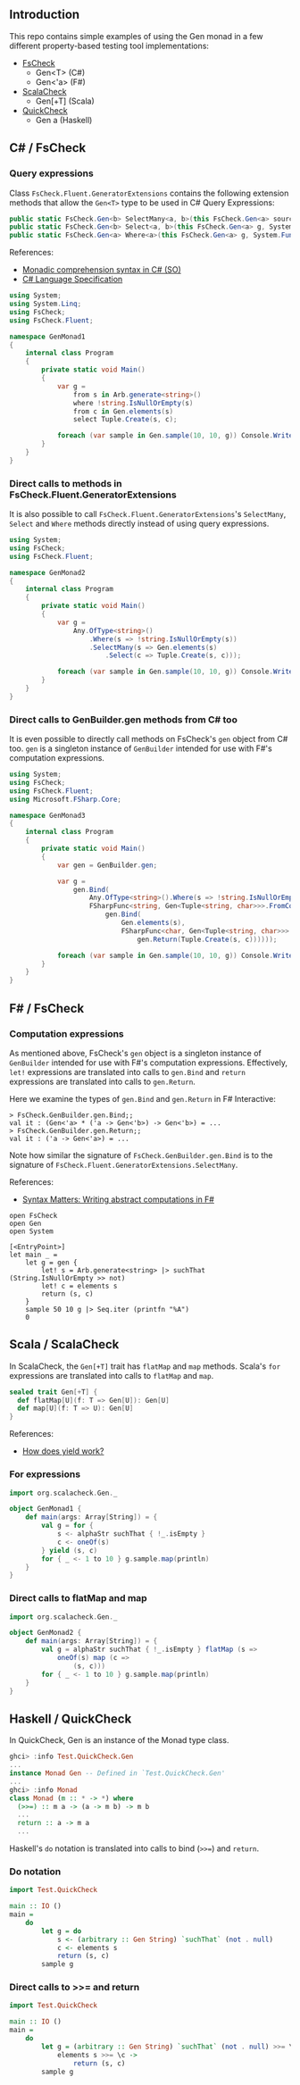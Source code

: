 
## Introduction

This repo contains simple examples of using the Gen monad in a few different property-based testing tool implementations:  

* [FsCheck](https://github.com/fsharp/FsCheck)
    * Gen&lt;T&gt; (C#)
    * Gen&lt;'a&gt; (F#)
* [ScalaCheck](http://scalacheck.org/)
    * Gen&#91;+T&#93; (Scala)
* [QuickCheck](https://hackage.haskell.org/package/QuickCheck) 
    * Gen a (Haskell)


## C# / FsCheck

### Query expressions

Class <code>FsCheck.Fluent.GeneratorExtensions</code> contains the following extension methods that allow the <code>Gen&lt;T&gt;</code> type to be used in C# Query Expressions:
 
```C#
public static FsCheck.Gen<b> SelectMany<a, b>(this FsCheck.Gen<a> source, System.Func<a,Gen<b>> f)
public static FsCheck.Gen<b> Select<a, b>(this FsCheck.Gen<a> g, System.Func<a,b> selector)
public static FsCheck.Gen<a> Where<a>(this FsCheck.Gen<a> g, System.Func<a,bool> predicate)
```

References:

* [Monadic comprehension syntax in C# (SO)](http://stackoverflow.com/questions/19709899/monadic-comprehension-syntax-in-c-sharp)
* [C# Language Specification](http://www.microsoft.com/en-us/download/details.aspx?id=7029)


```C#
using System;
using System.Linq;
using FsCheck;
using FsCheck.Fluent;

namespace GenMonad1
{
    internal class Program
    {
        private static void Main()
        {
            var g =
                from s in Arb.generate<string>()
                where !string.IsNullOrEmpty(s)
                from c in Gen.elements(s)
                select Tuple.Create(s, c);

            foreach (var sample in Gen.sample(10, 10, g)) Console.WriteLine(sample);
        }
    }
}
```

### Direct calls to methods in FsCheck.Fluent.GeneratorExtensions 

It is also possible to call <code>FsCheck.Fluent.GeneratorExtensions</code>'s <code>SelectMany</code>, <code>Select</code>
and <code>Where</code> methods directly instead of using query expressions.

```C#
using System;
using FsCheck;
using FsCheck.Fluent;

namespace GenMonad2
{
    internal class Program
    {
        private static void Main()
        {
            var g =
                Any.OfType<string>()
                    .Where(s => !string.IsNullOrEmpty(s))
                    .SelectMany(s => Gen.elements(s)
                        .Select(c => Tuple.Create(s, c)));

            foreach (var sample in Gen.sample(10, 10, g)) Console.WriteLine(sample);
        }
    }
}
```

### Direct calls to GenBuilder.gen methods from C# too

It is even possible to directly call methods on FsCheck's <code>gen</code> object from C# too.
<code>gen</code> is a singleton instance of <code>GenBuilder</code> intended for use with F#'s computation expressions.  

```C#
using System;
using FsCheck;
using FsCheck.Fluent;
using Microsoft.FSharp.Core;

namespace GenMonad3
{
    internal class Program
    {
        private static void Main()
        {
            var gen = GenBuilder.gen;

            var g =
                gen.Bind(
                    Any.OfType<string>().Where(s => !string.IsNullOrEmpty(s)),
                    FSharpFunc<string, Gen<Tuple<string, char>>>.FromConverter(s =>
                        gen.Bind(
                            Gen.elements(s),
                            FSharpFunc<char, Gen<Tuple<string, char>>>.FromConverter(c =>
                                gen.Return(Tuple.Create(s, c))))));

            foreach (var sample in Gen.sample(10, 10, g)) Console.WriteLine(sample);
        }
    }
}
```


## F# / FsCheck

### Computation expressions

As mentioned above, FsCheck's <code>gen</code> object is a singleton instance of <code>GenBuilder</code> intended for use with F#'s computation expressions.
Effectively, <code>let!</code> expressions are translated into calls to <code>gen.Bind</code> and <code>return</code> expressions are translated
into calls to <code>gen.Return</code>.

Here we examine the types of <code>gen.Bind</code> and <code>gen.Return</code> in F# Interactive:    

```F#
> FsCheck.GenBuilder.gen.Bind;;
val it : (Gen<'a> * ('a -> Gen<'b>) -> Gen<'b>) = ...
> FsCheck.GenBuilder.gen.Return;;
val it : ('a -> Gen<'a>) = ...
```

Note how similar the signature of <code>FsCheck.GenBuilder.gen.Bind</code> is to the signature of <code>FsCheck.Fluent.GeneratorExtensions.SelectMany</code>.

References:

* [Syntax Matters: Writing abstract computations in F#](http://tomasp.net/academic/papers/computation-zoo/syntax-matters.pdf)

   
```F#
open FsCheck
open Gen
open System

[<EntryPoint>]
let main _ = 
    let g = gen {
        let! s = Arb.generate<string> |> suchThat (String.IsNullOrEmpty >> not)
        let! c = elements s
        return (s, c)
    }
    sample 50 10 g |> Seq.iter (printfn "%A")
    0
```

## Scala / ScalaCheck

In ScalaCheck, the <code>Gen[+T]</code> trait has <code>flatMap</code> and <code>map</code> methods.
Scala's <code>for</code> expressions are translated into calls to <code>flatMap</code> and <code>map</code>.

```Scala
sealed trait Gen[+T] {
  def flatMap[U](f: T => Gen[U]): Gen[U]
  def map[U](f: T => U): Gen[U]
}
```

References:

* [How does yield work?](http://docs.scala-lang.org/tutorials/FAQ/yield.html)


### For expressions

```Scala
import org.scalacheck.Gen._

object GenMonad1 {
	def main(args: Array[String]) = {
		val g = for {
			s <- alphaStr suchThat { !_.isEmpty }
			c <- oneOf(s)
		} yield (s, c)
		for { _ <- 1 to 10 } g.sample.map(println)
	}
}
```

### Direct calls to flatMap and map

```Scala
import org.scalacheck.Gen._

object GenMonad2 {
	def main(args: Array[String]) = {
		val g = alphaStr suchThat { !_.isEmpty } flatMap (s =>
			oneOf(s) map (c =>
				(s, c)))
		for { _ <- 1 to 10 } g.sample.map(println)
	}
}
```

## Haskell / QuickCheck

In QuickCheck, Gen is an instance of the Monad type class.

```Haskell
ghci> :info Test.QuickCheck.Gen
...
instance Monad Gen -- Defined in `Test.QuickCheck.Gen'
...
ghci> :info Monad
class Monad (m :: * -> *) where
  (>>=) :: m a -> (a -> m b) -> m b
  ...
  return :: a -> m a
  ...
```

Haskell's <code>do</code> notation is translated into calls to bind (<code>&gt;&gt;=</code>) and <code>return</code>.

### Do notation

```Haskell
import Test.QuickCheck

main :: IO ()
main =
	do
		let g = do
			s <- (arbitrary :: Gen String) `suchThat` (not . null)
			c <- elements s
			return (s, c)
		sample g
```

### Direct calls to >>= and return

```Haskell
import Test.QuickCheck

main :: IO ()
main =
	do
		let g = (arbitrary :: Gen String) `suchThat` (not . null) >>= \s ->
			elements s >>= \c ->
				return (s, c)
		sample g
```
